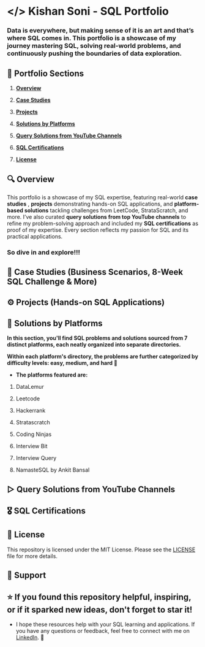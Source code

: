 # </>  Kishan Soni - SQL Portfolio

### Data is everywhere, but making sense of it is an art and that’s where SQL comes in. This portfolio is a showcase of my journey mastering SQL, solving real-world problems, and continuously pushing the boundaries of data exploration.


## 📌 Portfolio Sections  

1. [**Overview**](https://github.com/Kishan0705/Kishan-SQL-Portfolio/tree/main#-overview)

2. [**Case Studies**](https://github.com/Kishan0705/Kishan-SQL-Portfolio/tree/main#-case-studies-business-scenarios-8-week-sql-challenge--more)  

3. [**Projects**](https://github.com/Kishan0705/Kishan-SQL-Portfolio/tree/main#%EF%B8%8F--projects-hands-on-sql-applications) 

4. [**Solutions by Platforms**](https://github.com/Kishan0705/Kishan-SQL-Portfolio/tree/main#-solutions-by-platforms)
  
5. [**Query Solutions from YouTube Channels**](https://github.com/Kishan0705/Kishan-SQL-Portfolio/tree/main#--query-solutions-from-youtube-channels)  

6. [**SQL Certifications**](https://github.com/Kishan0705/Kishan-SQL-Portfolio/tree/main#%EF%B8%8F-sql-certifications)

7. [**License**](https://github.com/Kishan0705/Kishan-SQL-Portfolio/tree/main#-license)

## 🔍 Overview  

 This portfolio is a showcase of my SQL expertise, featuring real-world **case studies** , **projects** demonstrating hands-on SQL applications, and **platform-based solutions** tackling challenges from LeetCode, StrataScratch, and more. I’ve also curated **query solutions from top YouTube channels** to refine my problem-solving approach and included my **SQL certifications** as proof of my expertise. Every section reflects my passion for SQL and its practical applications.
### So dive in and explore!!!  

## 🧠 Case Studies (Business Scenarios, 8-Week SQL Challenge & More)  

## ⚙️  Projects (Hands-on SQL Applications)

## 🧩 Solutions by Platforms

**In this section, you'll find SQL problems and solutions sourced from 7 distinct platforms, each neatly organized into separate directories.**  

**Within each platform's directory, the problems are further categorized by difficulty levels: **easy**, **medium**, and **hard** 📝**  

- **The platforms featured are:**

1. DataLemur

2. Leetcode

3. Hackerrank

4. Stratascratch

5. Coding Ninjas

6. Interview Bit

7. Interview Query

8. NamasteSQL by Ankit Bansal


## ▷  Query Solutions from YouTube Channels

## 🎖️ SQL Certifications 

## 📃 License 
This repository is licensed under the MIT License. Please see the [LICENSE](https://github.com/Kishan0705/Kishan-SQL-Portfolio/blob/main/LICENSE
) file for more details.

## 🤝 Support
## ⭐ If you found this repository helpful, inspiring, or if it sparked new ideas, don't forget to star it!
- I hope these resources help with your SQL learning and applications. If you have any questions or feedback, feel free to connect with me on [LinkedIn](https://www.linkedin.com/in/kishan-soni0705/). 🙌





